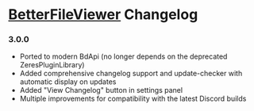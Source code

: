 # [BetterFileViewer](https://pharaoh2k.github.io/BetterDiscordStuff/?plugin=BetterFileViewer "BetterFileViewer") Changelog

### 3.0.0
- Ported to modern BdApi (no longer depends on the deprecated ZeresPluginLibrary)
- Added comprehensive changelog support and update-checker with automatic display on updates
- Added "View Changelog" button in settings panel
- Multiple improvements for compatibility with the latest Discord builds
